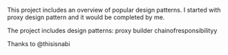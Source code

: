 This project includes an overview of popular design patterns. 
I started with proxy design pattern and it would be completed by me.

The project includes design patterns:
proxy
builder
chainofresponsibilityy

Thanks to @thisisnabi


